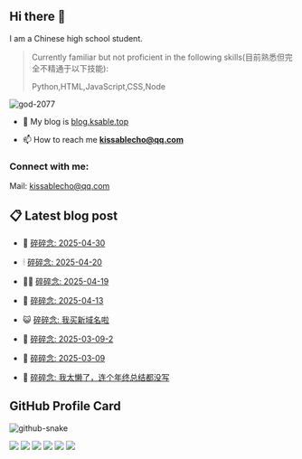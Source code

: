 ## Hi there 👋

I am a Chinese high school student.

>Currently familiar but not proficient in the following skills(目前熟悉但完全不精通于以下技能):
>
>Python,HTML,JavaScript,CSS,Node


<p align="left"> <img src="https://komarev.com/ghpvc/?username=god-2077&label=Profile%20views&color=0e75b6&style=flat" alt="god-2077" /> </p>

- 📝 My blog is [blog.ksable.top](https://blog.ksable.top/)

- 📫 How to reach me **kissablecho@qq.com**



<h3 align="left">Connect with me:</h3>
<p align="center">

Mail: [kissablecho@qq.com](mailto:kissablecho@qq.com)

## 📋 Latest blog post

<!-- BLOG-POST-LIST:START -->
- 👹 [碎碎念: 2025-04-30](https://blog.ksable.top/2025/04/30/sui-sui-nian-2025-04-30/) 

- 🕯 [碎碎念: 2025-04-20](https://blog.ksable.top/2025/04/20/sui-sui-nian-2025-04-20/) 

- 🧑‍🏫 [碎碎念: 2025-04-19](https://blog.ksable.top/2025/04/20/sui-sui-nian-2025-04-19/) 

- 🤩 [碎碎念: 2025-04-13](https://blog.ksable.top/2025/04/12/sui-sui-nian-2025-04-13/) 

- 😺 [碎碎念: 我买新域名啦](https://blog.ksable.top/2025/04/06/sui-sui-nian-wo-mai-xin-yu-ming-la/) 

- 🐲 [碎碎念: 2025-03-09-2](https://blog.ksable.top/2025/03/08/sui-sui-nian-2025-03-09-2/) 

- 🦆 [碎碎念: 2025-03-09](https://blog.ksable.top/2025/03/08/sui-sui-nian-2025-03-09/) 

- 🎉 [碎碎念: 	我太懒了，连个年终总结都没写](https://blog.ksable.top/2025/02/08/sui-sui-nian-wo-tai-lan-liao-lian-ge-nian-zhong-zong-jie-du-mei-xie/) 
<!-- BLOG-POST-LIST:END -->

## GitHub Profile Card

<picture>
  <source media="(prefers-color-scheme: dark)" srcset="https://god-2077.buasis.eu.org/github-contribution-grid-snake/github-snake-dark.svg" />
  <source media="(prefers-color-scheme: light)" srcset="https://god-2077.buasis.eu.org/github-contribution-grid-snake/github-snake.svg" />
  <img alt="github-snake" src="https://god-2077.buasis.eu.org/github-contribution-grid-snake/github-snake-dark.svg" />
</picture>

[![](https://god-2077.buasis.eu.org/profile-3d-contrib/profile-night-rainbow.svg)](https://github.com/God-2077)
[![](https://god-2077.buasis.eu.org/profile-summary-card-output/tokyonight/0-profile-details.svg)](https://github.com/God-2077)
[![](https://god-2077.buasis.eu.org/profile-summary-card-output/tokyonight/1-repos-per-language.svg)](https://github.com/God-2077) [![](https://god-2077.buasis.eu.org/profile-summary-card-output/tokyonight/2-most-commit-language.svg)](https://github.com/God-2077)
[![](https://god-2077.buasis.eu.org/profile-summary-card-output/tokyonight/3-stats.svg)](https://github.com/God-2077) [![](https://god-2077.buasis.eu.org/profile-summary-card-output/tokyonight/4-productive-time.svg)](https://github.com/God-2077)
